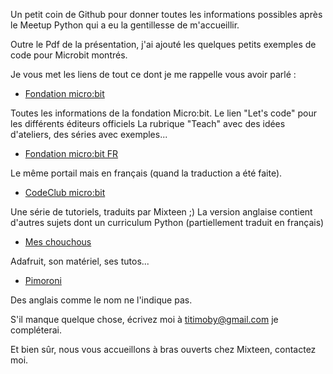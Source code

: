 Un petit coin de Github pour donner toutes les informations possibles après le Meetup Python qui a eu la gentillesse de m'accueillir.

Outre le Pdf de la présentation, j'ai ajouté les quelques petits exemples de code pour Microbit montrés.

Je vous met les liens de tout ce dont je me rappelle vous avoir parlé :

* [Fondation micro:bit](http://microbit.org/)

Toutes les informations de la fondation Micro:bit.
Le lien "Let's code" pour les différents éditeurs officiels
La rubrique "Teach" avec des idées d'ateliers, des séries avec exemples...

* [Fondation micro:bit FR](http://microbit.org/fr/)

Le même portail mais en français (quand la traduction a été faite).

* [CodeClub micro:bit](https://codeclubprojects.org/fr-FR/microbit/)

Une série de tutoriels, traduits par Mixteen ;)
La version anglaise contient d'autres sujets dont un curriculum Python (partiellement traduit en français)

* [Mes chouchous](https://www.adafruit.com/)

Adafruit, son matériel, ses tutos...

* [Pimoroni](https://shop.pimoroni.com/)

Des anglais comme le nom ne l'indique pas.

S'il manque quelque chose, écrivez moi à [titimoby@gmail.com](mailto:titimoby@gmail.com) je compléterai.

Et bien sûr, nous vous accueillons à bras ouverts chez Mixteen, contactez moi.
